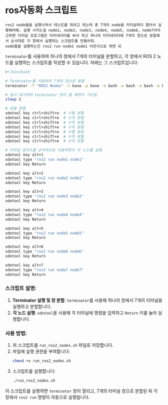 # ros자동화 스크립트
```
ros2 node들을 실행시켜서 테스트를 하려고 하는데 총 7개의 node을 터미널마다 열어서 실행해야해. 실행 시키는걸 node1, node2, node3, node4, node5, node6, node7이라고하면 터미널 프로그램은 터미네이터를 써서 하고 하나의 터미네이터에 7개의 창으로 분할해서 순서대로 각 창에서 실행하는 스크립트를 만들어줘. 
node들을 실행하는건 ros2 run node1 node1 이런식으로 하면 되
```

`terminator`를 사용하여 하나의 창에서 7개의 터미널을 분할하고, 각 창에서 ROS 2 노드를 실행하는 스크립트를 작성할 수 있습니다. 아래는 그 스크립트입니다:

```bash
#!/bin/bash

# Terminator를 사용하여 7개의 창으로 분할
terminator -T "ROS2 Nodes" -l base -p base -e bash -e bash -e bash -e bash -e bash -e bash -e bash &

# 잠시 대기하여 terminator 창이 뜰 때까지 기다림
sleep 2

# 창을 분할
xdotool key ctrl+shift+o  # 수평 분할
xdotool key ctrl+shift+e  # 수직 분할
xdotool key ctrl+shift+e  # 수직 분할
xdotool key ctrl+shift+e  # 수직 분할
xdotool key ctrl+shift+o  # 수평 분할
xdotool key ctrl+shift+e  # 수직 분할
xdotool key ctrl+shift+e  # 수직 분할

# 터미널 포커스를 순차적으로 이동하면서 각 노드를 실행
xdotool key alt+1
xdotool type "ros2 run node1 node1"
xdotool key Return

xdotool key alt+2
xdotool type "ros2 run node2 node2"
xdotool key Return

xdotool key alt+3
xdotool type "ros2 run node3 node3"
xdotool key Return

xdotool key alt+4
xdotool type "ros2 run node4 node4"
xdotool key Return

xdotool key alt+5
xdotool type "ros2 run node5 node5"
xdotool key Return

xdotool key alt+6
xdotool type "ros2 run node6 node6"
xdotool key Return

xdotool key alt+7
xdotool type "ros2 run node7 node7"
xdotool key Return
```

### 스크립트 설명:

1. **Terminator 실행 및 창 분할**: `terminator`를 사용해 하나의 창에서 7개의 터미널을 실행하고 분할합니다.
2. **각 노드 실행**: `xdotool`을 사용해 각 터미널에 명령을 입력하고 `Return` 키를 눌러 실행합니다.

### 사용 방법:

1. 위 스크립트를 `run_ros2_nodes.sh` 파일로 저장합니다.
2. 파일에 실행 권한을 부여합니다:
   ```bash
   chmod +x run_ros2_nodes.sh
   ```
3. 스크립트를 실행합니다:
   ```bash
   ./run_ros2_nodes.sh
   ```

이 스크립트를 실행하면 `terminator` 창이 열리고, 7개의 터미널 창으로 분할된 뒤 각 창에서 `ros2 run` 명령이 자동으로 실행됩니다.
